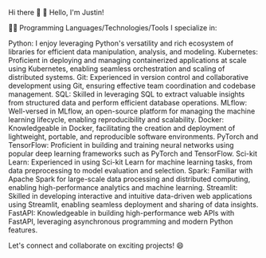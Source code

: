 Hi there 👋
👋 Hello, I'm Justin!

👨‍💻 Programming Languages/Technologies/Tools I specialize in:

Python: I enjoy leveraging Python's versatility and rich ecosystem of libraries for efficient data manipulation, analysis, and modeling.
Kubernetes: Proficient in deploying and managing containerized applications at scale using Kubernetes, enabling seamless orchestration and scaling of distributed systems.
Git: Experienced in version control and collaborative development using Git, ensuring effective team coordination and codebase management.
SQL: Skilled in leveraging SQL to extract valuable insights from structured data and perform efficient database operations.
MLflow: Well-versed in MLflow, an open-source platform for managing the machine learning lifecycle, enabling reproducibility and scalability.
Docker: Knowledgeable in Docker, facilitating the creation and deployment of lightweight, portable, and reproducible software environments.
PyTorch and TensorFlow: Proficient in building and training neural networks using popular deep learning frameworks such as PyTorch and TensorFlow.
Sci-kit Learn: Experienced in using Sci-kit Learn for machine learning tasks, from data preprocessing to model evaluation and selection.
Spark: Familiar with Apache Spark for large-scale data processing and distributed computing, enabling high-performance analytics and machine learning.
Streamlit: Skilled in developing interactive and intuitive data-driven web applications using Streamlit, enabling seamless deployment and sharing of data insights.
FastAPI: Knowledgeable in building high-performance web APIs with FastAPI, leveraging asynchronous programming and modern Python features.

Let's connect and collaborate on exciting projects! 😄



<!--
**Justinljg/Justinljg** is a ✨ _special_ ✨ repository because its `README.md` (this file) appears on your GitHub profile.

Here are some ideas to get you started:

- 🔭 I’m currently working on ...
- 🌱 I’m currently learning ...
- 👯 I’m looking to collaborate on ...
- 🤔 I’m looking for help with ...
- 💬 Ask me about ...
- 📫 How to reach me: ...
- 😄 Pronouns: ...
- ⚡ Fun fact: ...
-->
